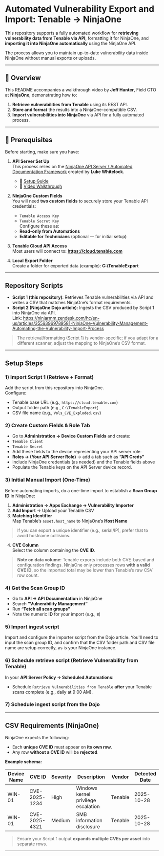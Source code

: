 # Automated Vulnerability Export and Import: Tenable → NinjaOne

This repository supports a fully automated workflow for **retrieving vulnerability data from Tenable via API**, formatting it for NinjaOne, and **importing it into NinjaOne automatically** using the NinjaOne API.

The process allows you to maintain up-to-date vulnerability data inside NinjaOne without manual exports or uploads.

---

## 🎥 Overview

This README accompanies a walkthrough video by **Jeff Hunter**, Field CTO at **NinjaOne**, demonstrating how to:

1. **Retrieve vulnerabilities from Tenable** using its REST API.  
2. **Store and format** the results into a NinjaOne-compatible CSV.  
3. **Import vulnerabilities into NinjaOne** via API for a fully automated process.

---

## 🧠 Prerequisites

Before starting, make sure you have:

1. **API Server Set Up**  
   This process relies on the [NinjaOne API Server / Automated Documentation Framework](https://docs.mspp.io/ninjaone-auto-documentation/getting-started) created by **Luke Whitelock**.  
   - 📖 [Setup Guide](https://docs.mspp.io/ninjaone-auto-documentation/getting-started)  
   - 🎥 [Video Walkthrough](https://www.youtube.com/watch?v=Qy9g6-KVfbo)

2. **NinjaOne Custom Fields**  
   You will need **two custom fields** to securely store your Tenable API credentials:
   - `Tenable Access Key`
   - `Tenable Secret Key`  
   Configure these as:
   - **Read-only from Automations**
   - **Editable for Technicians** (optional — for initial setup)

3. **Tenable Cloud API Access**  
   Most users will connect to: **https://cloud.tenable.com**

4. **Local Export Folder**  
Create a folder for exported data (example): **C:\TenableExport**

---

## Repository Scripts

- **Script 1 (this repository)**: Retrieves Tenable vulnerabilities via API and writes a CSV that matches NinjaOne’s format requirements.
- **Script 2 (NinjaOne Dojo article)**: Ingests the CSV produced by Script 1 into NinjaOne via API.  
Link: https://ninjarmm.zendesk.com/hc/en-us/articles/35563969789581-NinjaOne-Vulnerability-Management-Automating-the-Vulnerability-Import-Process

> The retrieval/formatting (Script 1) is vendor-specific; if you adapt for a different scanner, adjust the mapping to NinjaOne’s CSV format.

---

## Setup Steps

### 1) Import Script 1 (Retrieve + Format)
Add the script from this repository into NinjaOne.  
Configure:
- Tenable base URL (e.g., `https://cloud.tenable.com`)
- Output folder path (e.g., `C:\TenableExport`)
- CSV file name (e.g., `Vols_CVE_Exploded.csv`)

### 2) Create Custom Fields & Role Tab
- Go to **Administration → Device Custom Fields** and create:
- `Tenable Client`
- `Tenable Secret`
- Add these fields to the device representing your API server role:
- **Roles → (Your API Server Role)** → add a tab such as **“API Creds”**
- Include NinjaOne credentials (as needed) and the Tenable fields above
- Populate the Tenable keys on the API Server device record.

### 3) Initial Manual Import (One-Time)
Before automating imports, do a one-time import to establish a **Scan Group ID** in NinjaOne:
1. **Administration → Apps Exchange → Vulnerability Importer**
2. **Add Import** → Upload your Tenable CSV
3. **Matching Identifier**  
Map Tenable’s `asset.host_name` to NinjaOne’s **Host Name**  
> If you can export a unique identifier (e.g., serial/IP), prefer that to avoid hostname collisions.
4. **CVE Column**  
Select the column containing the **CVE ID**.

> **Note on data volume:** Tenable exports include both CVE-based and configuration findings. NinjaOne only processes rows **with a valid CVE ID**, so the imported total may be lower than Tenable’s raw CSV row count.

### 4) Get the Scan Group ID
- Go to **API → API Documentation** in NinjaOne
- Search **“Vulnerability Management”**
- Run **“Fetch all scan groups”**
- Note the numeric **ID** for your import (e.g., `8`)

### 5) Import ingest script
Import and configure the importer script from the Dojo article. You'll need to input the scan group ID, and confirm that the CSV folder path and CSV file name are setup correctly, as is your NinjaOne instance. 

### 6) Schedule retrieve script (Retrieve Vulnerability from Tenable)
In your **API Server Policy → Scheduled Automations**:
- Schedule `Retrieve Vulnerabilities from Tenable` **after** your Tenable scans complete (e.g., daily at 9:00 AM).

### 7) Schedule ingest script from the Dojo

---

## CSV Requirements (NinjaOne)

NinjaOne expects the following:

- Each **unique CVE ID** must appear on **its own row**.  
- Any row **without a CVE ID** will be **rejected**.

**Example schema:**

| Device Name | CVE ID        | Severity | Description                         | Vendor  | Detected Date |
|--------------|---------------|----------|-------------------------------------|---------|----------------|
| WIN-01       | CVE-2025-1234 | High     | Windows kernel privilege escalation | Tenable | 2025-10-28     |
| WIN-01       | CVE-2025-4321 | Medium   | SMB information disclosure          | Tenable | 2025-10-28     |

> Ensure your Script 1 output **expands multiple CVEs per asset** into separate rows.

---




